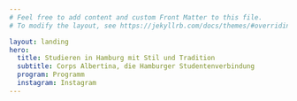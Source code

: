 ```yaml
---
# Feel free to add content and custom Front Matter to this file.
# To modify the layout, see https://jekyllrb.com/docs/themes/#overriding-theme-defaults

layout: landing
hero:
  title: Studieren in Hamburg mit Stil und Tradition
  subtitle: Corps Albertina, die Hamburger Studentenverbindung
  program: Programm
  instagram: Instagram
---
```


